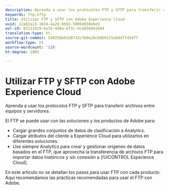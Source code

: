 ```yaml
---
description: Aprenda a usar los protocolos FTP y SFTP para transferir archivos entre equipos y servidores.
keywords: ftp;sftp
title: Utilizar FTP y SFTP con Adobe Experience Cloud
uuid: 12a82a13-1634-4a2d-bb92-5006d650ebe9
exl-id: 03111429-6a32-4d0a-bf3c-9ca658de1684
translation-type: ht
source-git-commit: 549258b0168733c7b0e28cb8b9125e68dffd5df7
workflow-type: ht
source-wordcount: '126'
ht-degree: 100%

---
```


# Utilizar FTP y SFTP con Adobe Experience Cloud

Aprenda a usar los protocolos FTP y SFTP para transferir archivos entre equipos y servidores.

El FTP se puede usar con las soluciones y los productos de Adobe para:

* Cargar grandes conjuntos de datos de clasificación a Analytics.
* Cargar atributos del cliente a Experience Cloud para utilizarlos en diferentes soluciones.
* Use siempre Analytics para crear y gestionar orígenes de datos basados en el FTP, que aprovecha la transferencia de archivos FTP para importar datos históricos y sin conexión a [!UICONTROL Experience Cloud].

En este artículo no se detallan los pasos para usar FTP con cada producto. Aquí recomendamos las prácticas recomendadas para usar el FTP con Adobe.
